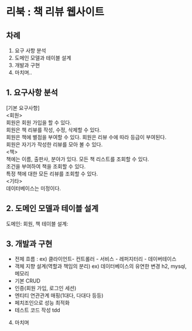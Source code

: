  # 리북 : 책 리뷰 웹사이트

## 차례  
1. 요구 사항 분석  
2. 도메인 모델과 테이블 설계  
3. 개발과 구현  
4. 마치며..  


## 1. 요구사항 분석  

[기본 요구사항]  
<회원>  
회원은 회원 가입을 할 수 있다.  
회원은 책 리뷰를 작성, 수정, 삭제할 수 있다.  
회원은 책에 별점을 부여할 수 있다.
회원은 리뷰 수에 따라 등급이 부여된다.  
회원은 자기가 작성한 리뷰를 모아 볼 수 있다.  
<책>  
책에는 이름, 출판사, 분야가 있다.
모든 책 리스트를 조회할 수 있다.  
조건을 부여하여 책을 조회할 수 있다.  
특정 책에 대한 모든 리뷰를 조회할 수 있다.  
<기타>  
데이터베이스는 미정이다.



## 2. 도메인 모델과 테이블 설계
도메인: 회원, 책
테이블 설계:  
 



## 3. 개발과 구현
- 전체 흐름 : ex) 클라이언트- 컨트롤러 - 서비스 - 레퍼지터리 - 데이버테이스
- 객체 지향 설계(역할과 책임의 분리) ex) 데이터베이스의 유연한 변경 h2, mysql, 메모리
- 기본 CRUD
- 인증(회원 가입, 로그인 세션)
- 엔티티 연관관계 매핑(1대다, 다대다 등등)
- 페치조인으로 성능 최적화
- 테스트 코드 작성 tdd

4. 마치며
